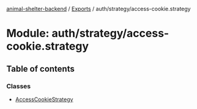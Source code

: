 [animal-shelter-backend](../README.md) / [Exports](../modules.md) / auth/strategy/access-cookie.strategy

# Module: auth/strategy/access-cookie.strategy

## Table of contents

### Classes

- [AccessCookieStrategy](../classes/auth_strategy_access_cookie_strategy.AccessCookieStrategy.md)
